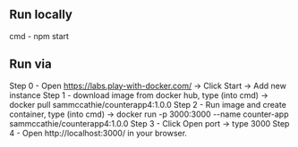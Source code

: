 ## Run locally

cmd - npm start

## Run via

Step 0 - Open https://labs.play-with-docker.com/ -> Click Start -> Add new instance
Step 1 - download image from docker hub, type (into cmd) -> docker pull sammccathie/counterapp4:1.0.0
Step 2 - Run image and create container, type (into cmd) -> docker run -p 3000:3000 --name counter-app sammccathie/counterapp4:1.0.0
Step 3 - Click Open port -> type 3000
Step 4 - Open http://localhost:3000/ in your browser.
